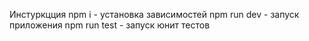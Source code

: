 Инстуркцция 
npm i - установка зависимостей
npm run dev - запуск приложения
npm run test - запуск юнит тестов
